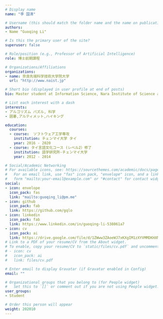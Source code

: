 ```yaml
---
# Display name
name: "李 国清"

# Username (this should match the folder name and the name on publications)
authors:
- Name "Guoqing Li"

# Is this the primary user of the site?
superuser: false

# Role/position (e.g., Professor of Artificial Intelligence)
role: 博士前期課程

# Organizations/Affiliations
organizations:
- name: 奈良先端科学技術大学院大学
  url: "http://www.naist.jp"

# Short bio (displayed in user profile at end of posts)
bio: Master student at Information Science, Nara Institute of Science and Technology, Japan. Member of Software Design and Analysis Laboratory. Currently researching on container-based virtualization - A comparative performance study of container-based hypervisors.

# List each interest with a dash
interests:
- アルゴリズム パズル, 科学
- 囲碁,アルティメット,ハイキング

education:
  courses:
  - course:  ソフトウェア工学専攻
    institution: チェンマイ大学 タイ
    year: 2016 - 2020
  - course: タイ言語文化コース (レベル2）修了
    institution: 語学研究所-チェンマイ大学
    year: 2012 - 2014

# Social/Academic Networking
# For available icons, see: https://sourcethemes.com/academic/docs/page-builder/#icons
#   For an email link, use "fas" icon pack, "envelope" icon, and a link in the
#   form "mailto:your-email@example.com" or "#contact" for contact widget.
social:
- icon: envelope
  icon_pack: fas
  link: "mailto:guoqing_li@pm.me"
- icon: github
  icon_pack: fab
  link: https://github.com/gqlo
- icon: linkedin
  icon_pack: fab
  link: https://www.linkedin.com/in/guoqing-li-538061a7
- icon: cv
  icon_pack: ai
  link: https://drive.google.com/file/d/1ZWww3ZAoeWJ7xKXgIM1zXYVMMDKHXMzH/view?usp=sharing
# Link to a PDF of your resume/CV from the About widget.
# To enable, copy your resume/CV to `static/files/cv.pdf` and uncomment the lines below.
# - icon: cv
#   icon_pack: ai
#   link: files/cv.pdf

# Enter email to display Gravatar (if Gravatar enabled in Config)
email: ""

# Organizational groups that you belong to (for People widget)
#   Set this to `[]` or comment out if you are not using People widget.
user_groups:
- Student

# Order this person will appear
weight: 202010
---
```

